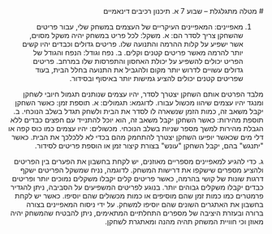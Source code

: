 <div dir='rtl' lang='he'>
# מטלה מתגלגלת – שבוע 7
א.	תיכנון רכיבים דינאמיים

1.	מאפיינים: המאפיינים העיקריים של העצמים במשחק שלי, עבור פריטים שהשחקן צריך לסדר הם:
א.	משקל: לכל פריט במשחק יהיה משקל מסוים, אשר ישפיע על קלות ההרמה והתנועה שלו. פריטים גדולים וכבדים יהיו קשים יותר להרמה מאשר פריטים קטנים וקלים.
ב.	נפח וגודל: הנפח והגודל של הפריט יכולים להשפיע על יכולת האחסון והתפרסות שלו במרחב. פריטים גדולים עשויים לדרוש יותר מקום ולהגביל את התנועה בחלל הבית, בעוד שפריטים קטנים יכולים להציע גמישות יותר באיסוף ובסידור.

מלבד הפרטים אותם השחקן יצטרך לסדר, יהיו עצמים שנותנים תגמול חיובי לשחקן ומנגד יהיו עצמים שיהוו מכשול עבורו. לדוגמא:
תגמולים:
א.	תוספת זמן: כאשר השחקן יקבל משאב זה, כמות הזמן שנשארה לו לסדר את הבית ולשחק תגדל בשלב הנוכחי.
ב.	תוספת מהירות: כאשר השחקן יקבל משאב זה, הוא יוכל להתנייד עם חפצים כבדים ללא הגבלת מהירות למשך מספר שניות בשלב הנוכחי.
מכשולים:
יהיו עצמים כמו כוס קפה או דלי מים שכאשר יופיעו השחקן יצטרך להתחמק מהם בכדי לא ללכלכך את הבית. כאשר "יתנגש" בהם, יקבל השחקן "עונש" בצורת קיצור זמן או הוספת פריטים לסידור.

ג.	כדי להגיע למאפיינים מספריים מאוזנים, יש לקחת בחשבון את הפערים בין הפריטים ולהציע מספרים שישקפו את דרישות המשחק. לדוגמה, נניח שמשקל הפריטים ישקף דרגות שונות של קושי בהרמה, כאשר פריטים קלים יקבלו משקלים נמוכים יותר ופריטים כבדים יקבלו משקלים גבוהים יותר. בנוגע לפריטים המשפיעים על הסביבה, ניתן להגדיר פרמטרים כמו כמות זמן שהם מוסיפים או כמות מכשולים שהם יוסיפו. כאשר יש לקחת בחשבון את האתגרים השונים שהם יוסיפו למשחק. על ידי ניסוח המאפיינים בצורה ברורה ובעזרת היציבה של מספרים התחלתיים המתאימים, ניתן להבטיח שהמשחק יהיה מאוזן וכי חוויית המשחק תהיה מהנה ומאתגרת לשחקן.

